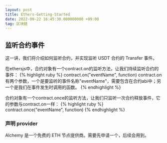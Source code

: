 ```yaml
---
layout: post
title: Ethers-Getting-Started
date: 2022-09-22 16:45:30.000000000 +09:00
tag: 区块链
---
```


## 监听合约事件
这一讲，我们将介绍如何监听合约，并实现监听 USDT 合约的 Transfer 事件。

在ethersjs中，合约对象有一个contract.on的监听方法，让我们持续监听合约的事件：
{% highlight ruby %}
contract.on("eventName", function)
contract.on 有两个参数，一个是要监听的事件名称"eventName"，需要包含在合约abi中；另一个是我们在事件发生时调用的函数。
{% endhighlight %}

合约对象有一个contract.once的监听方法，让我们只监听一次合约释放事件，它的参数与contract.on一样：
{% highlight ruby %}
contract.once("eventName", function)
{% endhighlight %}

### 声明 provider
Alchemy 是一个免费的 ETH 节点提供商。需要先申请一个，后续会用到。

